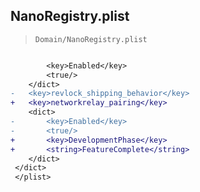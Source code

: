 ## NanoRegistry.plist

> `Domain/NanoRegistry.plist`

```diff

 		<key>Enabled</key>
 		<true/>
 	</dict>
-	<key>revlock_shipping_behavior</key>
+	<key>networkrelay_pairing</key>
 	<dict>
-		<key>Enabled</key>
-		<true/>
+		<key>DevelopmentPhase</key>
+		<string>FeatureComplete</string>
 	</dict>
 </dict>
 </plist>

```
